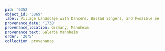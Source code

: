 ```yaml
---
pid: '6352'
object_id: '3869'
label: Village Landscape with Dancers, Ballad Singers, and Possible Self Portrait
provenance_date: '1730'
provenance_location: Germany, Mannheim
provenance_text: Galerie Mannheim
order: '2075'
collection: provenance
---
```

